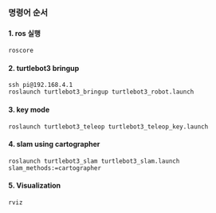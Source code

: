 ### 명령어 순서

#### 1. ros 실행 
```
roscore
```
#### 2. turtlebot3 bringup
```
ssh pi@192.168.4.1
roslaunch turtlebot3_bringup turtlebot3_robot.launch
```
#### 3. key mode 
```
roslaunch turtlebot3_teleop turtlebot3_teleop_key.launch
```
#### 4. slam using cartographer
```
roslaunch turtlebot3_slam turtlebot3_slam.launch slam_methods:=cartographer
```
#### 5. Visualization 
```
rviz
```